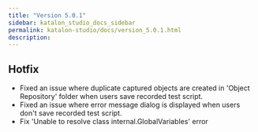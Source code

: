 ```yaml
---
title: "Version 5.0.1" 
sidebar: katalon_studio_docs_sidebar
permalink: katalon-studio/docs/version_5.0.1.html 
description: 
---
```

Hotfix
------

*   Fixed an issue where duplicate captured objects are created in 'Object Repository' folder when users save recorded test script.
*   Fixed an issue where error message dialog is displayed when users don't save recorded test script.
*   Fix 'Unable to resolve class internal.GlobalVariables' error
